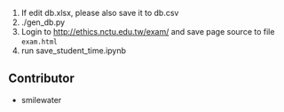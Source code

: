 
1. If edit db.xlsx, please also save it to db.csv 
2. ./gen_db.py
3. Login to http://ethics.nctu.edu.tw/exam/ and save page source to file `exam.html`
3. run save_student_time.ipynb 


## Contributor

* smilewater



